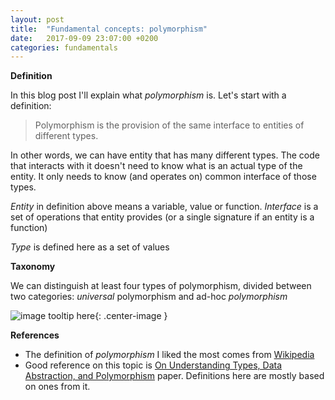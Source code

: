 ```yaml
---
layout: post
title:  "Fundamental concepts: polymorphism"
date:   2017-09-09 23:07:00 +0200
categories: fundamentals
---
```


**Definition**

In this blog post I'll explain what _polymorphism_ is. Let's start with a definition:

> Polymorphism is the provision of the same interface to entities of different types. 

In other words, we can have entity that has many different types. The code that interacts with it doesn't need to know what is an actual type of the entity. It only needs to know (and operates on) common interface of those types.


_Entity_ in definition above means a variable, value or function. _Interface_ is a set of operations that entity provides (or a single signature if an entity is a function)

_Type_ is defined here as a set of values

**Taxonomy**

We can distinguish at least four types of polymorphism, divided between two categories: _universal_ polymorphism and ad-hoc _polymorphism_

![image tooltip here](/assets/polymorphism_taxonomy.png){: .center-image }

**References**

* The definition of _polymorphism_ I liked the most comes from [Wikipedia](https://en.wikipedia.org/wiki/Polymorphism_(computer_science))
* Good reference on this topic is [On Understanding Types,
Data Abstraction, and Polymorphism](http://lucacardelli.name/Papers/OnUnderstanding.A4.pdf) paper. Definitions here are mostly based on ones from it.


